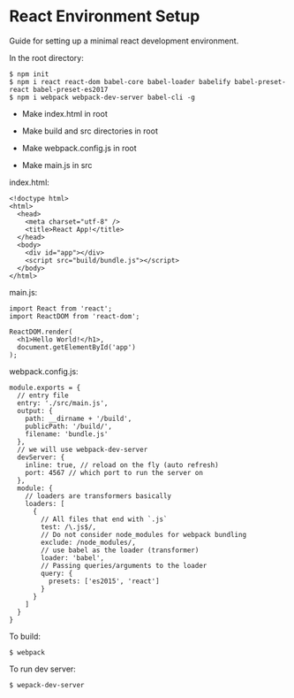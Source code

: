 # React Environment Setup

Guide for setting up a minimal react development environment.

In the root directory:

    $ npm init
    $ npm i react react-dom babel-core babel-loader babelify babel-preset-react babel-preset-es2017
    $ npm i webpack webpack-dev-server babel-cli -g
    
- Make index.html in root

- Make build and src directories in root

- Make webpack.config.js in root

- Make main.js in src

index.html:

    <!doctype html>
    <html>
      <head>
        <meta charset="utf-8" />
        <title>React App!</title>
      </head>
      <body>
        <div id="app"></div>
        <script src="build/bundle.js"></script>
      </body>
    </html>
    
main.js:

    import React from 'react';
    import ReactDOM from 'react-dom';
     
    ReactDOM.render(
      <h1>Hello World!</h1>,
      document.getElementById('app')
    );

webpack.config.js:

    module.exports = {
      // entry file
      entry: './src/main.js',
      output: {
        path: __dirname + '/build',
        publicPath: '/build/',
        filename: 'bundle.js'
      },
      // we will use webpack-dev-server
      devServer: {
        inline: true, // reload on the fly (auto refresh)
        port: 4567 // which port to run the server on
      },
      module: {
        // loaders are transformers basically
        loaders: [
          {
            // All files that end with `.js`
            test: /\.js$/,
            // Do not consider node_modules for webpack bundling
            exclude: /node_modules/,
            // use babel as the loader (transformer)
            loader: 'babel',
            // Passing queries/arguments to the loader
            query: {
              presets: ['es2015', 'react']
            }
          }
        ]
      }
    }

To build:

    $ webpack
    
To run dev server:

    $ wepack-dev-server
